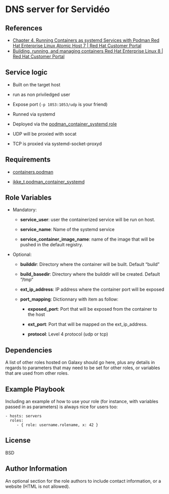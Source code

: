 DNS server for Servidéo
=========

## References

- [Chapter 4. Running Containers as systemd Services with Podman Red Hat Enterprise Linux Atomic Host 7 | Red Hat Customer Portal](https://access.redhat.com/documentation/en-us/red_hat_enterprise_linux_atomic_host/7/html/managing_containers/running_containers_as_systemd_services_with_podman)
- [Building, running, and managing containers Red Hat Enterprise Linux 8 | Red Hat Customer Portal](https://access.redhat.com/documentation/en-us/red_hat_enterprise_linux/8/html/building_running_and_managing_containers/index)

## Service logic

- Built on the target host

- run as non priviledged user

- Expose port  (`-p 1053:1053/udp` is your friend)

- Runned via systemd

- Deployed via the [podman_container_systemd role](https://galaxy.ansible.com/ikke_t/podman_container_systemd)

- UDP will be proxied with socat

- TCP is proxied via systemd-socket-proxyd

## Requirements

* [containers.podman](https://galaxy.ansible.com/containers/podman)

* [ikke_t.podman_container_systemd](https://galaxy.ansible.com/ikke_t/podman_container_systemd)

Role Variables
--------------

* Mandatory:
  
  * **service_user**: user the containerized service will be run on host.
  
  * **service_name**: Name of the systemd service
  
  * **service_container_image_name**: name of the image that will be pushed in the default registry.

* Optional:
  
  - **builddir**: Directory where the container will be built. Default “build”
  
  - **build_basedir**: Directory where the builddir will be created. Default “/tmp“
  
  - **ext_ip_address**: IP address where the container port will be exposed
  
  - **port_mapping**: Dictionnary with item as follow:
    
    - **exposed_port**: Port that will be exposed from the container to the host
    
    - **ext_port**: Port that will be mapped on the ext_ip_address.
    
    - **protocol**: Level 4 protocol (udp or tcp)

Dependencies
------------

A list of other roles hosted on Galaxy should go here, plus any details in regards to parameters that may need to be set for other roles, or variables that are used from other roles.

Example Playbook
----------------

Including an example of how to use your role (for instance, with variables passed in as parameters) is always nice for users too:

    - hosts: servers
      roles:
         - { role: username.rolename, x: 42 }

License
-------

BSD

Author Information
------------------

An optional section for the role authors to include contact information, or a website (HTML is not allowed).

# 

